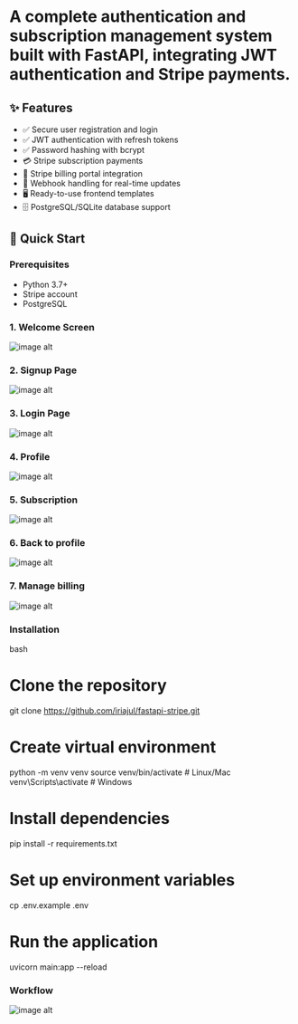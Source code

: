 
# A complete authentication and subscription management system built with FastAPI, integrating JWT authentication and Stripe payments.

## ✨ Features

- ✅ Secure user registration and login
- ✅ JWT authentication with refresh tokens
- ✅ Password hashing with bcrypt
- 💳 Stripe subscription payments
- 🏦 Stripe billing portal integration
- 🔔 Webhook handling for real-time updates
- 🖥️ Ready-to-use frontend templates
- 🗄️ PostgreSQL/SQLite database support

## 🚀 Quick Start

### Prerequisites
- Python 3.7+
- Stripe account
- PostgreSQL 


### 1. Welcome Screen
![image alt](https://github.com/Iriajul/fastapi-stripe/blob/83cdc5a81d0c0d8809dd36989b03c0aad7e055f0/assets/welcome.png)

### 2. Signup Page
![image alt](https://github.com/Iriajul/fastapi-stripe/blob/5f3982f3162e664e3d1f02df4cc5e7a84fb72311/assets/signup.png)

### 3. Login Page
![image alt](https://github.com/Iriajul/fastapi-stripe/blob/5f3982f3162e664e3d1f02df4cc5e7a84fb72311/assets/login.png)

### 4. Profile
![image alt](https://github.com/Iriajul/fastapi-stripe/blob/5f3982f3162e664e3d1f02df4cc5e7a84fb72311/assets/profile.png)

### 5. Subscription
![image alt](https://github.com/Iriajul/fastapi-stripe/blob/5f3982f3162e664e3d1f02df4cc5e7a84fb72311/assets/subscription.png)

### 6. Back to profile
![image alt](https://github.com/Iriajul/fastapi-stripe/blob/5f3982f3162e664e3d1f02df4cc5e7a84fb72311/assets/subprofile.png)

### 7. Manage billing
![image alt](https://github.com/Iriajul/fastapi-stripe/blob/5f3982f3162e664e3d1f02df4cc5e7a84fb72311/assets/managebilling.png)

### Installation
bash
# Clone the repository
git clone https://github.com/iriajul/fastapi-stripe.git

# Create virtual environment
python -m venv venv
source venv/bin/activate  # Linux/Mac
venv\Scripts\activate    # Windows

# Install dependencies
pip install -r requirements.txt

# Set up environment variables
cp .env.example .env

# Run the application
uvicorn main:app --reload

### Workflow
![image alt](https://github.com/Iriajul/fastapi-stripe/blob/3605cb0d5329936e6d4a7ca27df00c3a6a2c9a40/assets/deepseek_mermaid_20250717_9582c5.png)


